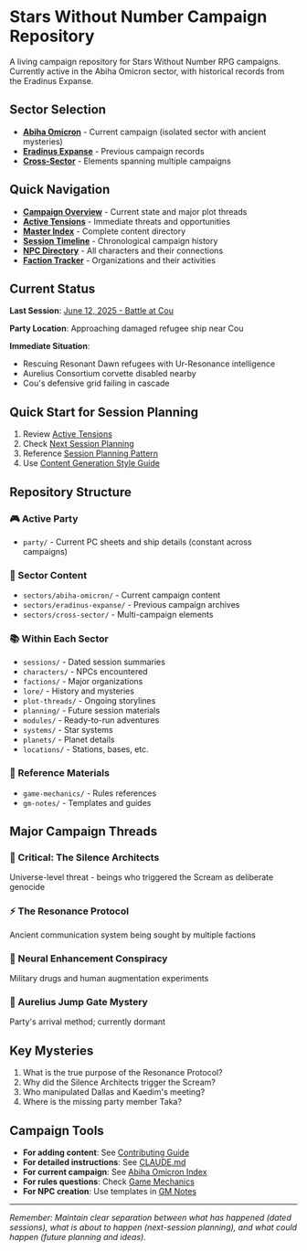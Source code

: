 # Stars Without Number Campaign Repository

A living campaign repository for Stars Without Number RPG campaigns. Currently active in the Abiha Omicron sector, with historical records from the Eradinus Expanse.

## Sector Selection

- **[Abiha Omicron](sectors/abiha-omicron/)** - Current campaign (isolated sector with ancient mysteries)
- **[Eradinus Expanse](sectors/eradinus-expanse/)** - Previous campaign records
- **[Cross-Sector](sectors/cross-sector/)** - Elements spanning multiple campaigns

## Quick Navigation

- **[Campaign Overview](campaign-overview.md)** - Current state and major plot threads
- **[Active Tensions](sectors/abiha-omicron/plot-threads/active-tensions.md)** - Immediate threats and opportunities
- **[Master Index](MASTER-INDEX.md)** - Complete content directory
- **[Session Timeline](TIMELINE.md)** - Chronological campaign history
- **[NPC Directory](NPC-INDEX.md)** - All characters and their connections
- **[Faction Tracker](FACTION-TRACKER.md)** - Organizations and their activities

## Current Status

**Last Session**: [June 12, 2025 - Battle at Cou](sectors/abiha-omicron/sessions/2025-06-12-cou-approach-battle.md)

**Party Location**: Approaching damaged refugee ship near Cou

**Immediate Situation**: 
- Rescuing Resonant Dawn refugees with Ur-Resonance intelligence
- Aurelius Consortium corvette disabled nearby
- Cou's defensive grid failing in cascade

## Quick Start for Session Planning

1. Review [Active Tensions](sectors/abiha-omicron/plot-threads/active-tensions.md)
2. Check [Next Session Planning](sectors/abiha-omicron/planning/next-session/)
3. Reference [Session Planning Pattern](gm-notes/session-planning-pattern.md)
4. Use [Content Generation Style Guide](gm-notes/content-generation-style.md)

## Repository Structure

### 🎮 Active Party
- `party/` - Current PC sheets and ship details (constant across campaigns)

### 🌌 Sector Content
- `sectors/abiha-omicron/` - Current campaign content
- `sectors/eradinus-expanse/` - Previous campaign archives
- `sectors/cross-sector/` - Multi-campaign elements

### 📚 Within Each Sector
- `sessions/` - Dated session summaries
- `characters/` - NPCs encountered
- `factions/` - Major organizations
- `lore/` - History and mysteries
- `plot-threads/` - Ongoing storylines
- `planning/` - Future session materials
- `modules/` - Ready-to-run adventures
- `systems/` - Star systems
- `planets/` - Planet details
- `locations/` - Stations, bases, etc.

### 📖 Reference Materials
- `game-mechanics/` - Rules references
- `gm-notes/` - Templates and guides

## Major Campaign Threads

### 🔴 Critical: The Silence Architects
Universe-level threat - beings who triggered the Scream as deliberate genocide

### ⚡ The Resonance Protocol
Ancient communication system being sought by multiple factions

### 🧠 Neural Enhancement Conspiracy
Military drugs and human augmentation experiments

### 🚀 Aurelius Jump Gate Mystery
Party's arrival method; currently dormant

## Key Mysteries
1. What is the true purpose of the Resonance Protocol?
2. Why did the Silence Architects trigger the Scream?
3. Who manipulated Dallas and Kaedim's meeting?
4. Where is the missing party member Taka?

## Campaign Tools

- **For adding content**: See [Contributing Guide](CONTRIBUTING.md)
- **For detailed instructions**: See [CLAUDE.md](CLAUDE.md)
- **For current campaign**: See [Abiha Omicron Index](sectors/abiha-omicron/README.md)
- **For rules questions**: Check [Game Mechanics](game-mechanics/)
- **For NPC creation**: Use templates in [GM Notes](gm-notes/)

---

*Remember: Maintain clear separation between what has happened (dated sessions), what is about to happen (next-session planning), and what could happen (future planning and ideas).*